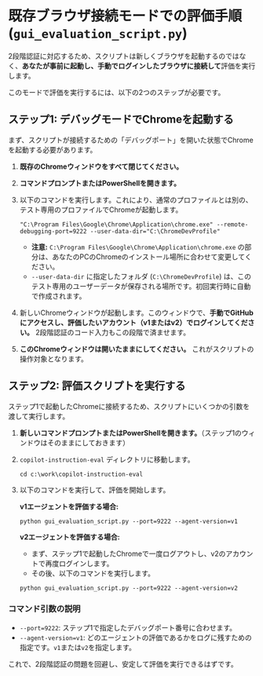 # 既存ブラウザ接続モードでの評価手順 (`gui_evaluation_script.py`)

2段階認証に対応するため、スクリプトは新しくブラウザを起動するのではなく、**あなたが事前に起動し、手動でログインしたブラウザに接続して**評価を実行します。

このモードで評価を実行するには、以下の2つのステップが必要です。

## ステップ1: デバッグモードでChromeを起動する

まず、スクリプトが接続するための「デバッグポート」を開いた状態でChromeを起動する必要があります。

1.  **既存のChromeウィンドウをすべて閉じてください。**

2.  **コマンドプロンプトまたはPowerShellを開きます。**

3.  以下のコマンドを実行します。これにより、通常のプロファイルとは別の、テスト専用のプロファイルでChromeが起動します。

    ```shell
    "C:\Program Files\Google\Chrome\Application\chrome.exe" --remote-debugging-port=9222 --user-data-dir="C:\ChromeDevProfile"
    ```
    *   **注意:** `C:\Program Files\Google\Chrome\Application\chrome.exe` の部分は、あなたのPCのChromeのインストール場所に合わせて変更してください。
    *   `--user-data-dir` に指定したフォルダ (`C:\ChromeDevProfile`) は、このテスト専用のユーザーデータが保存される場所です。初回実行時に自動で作成されます。

4.  新しいChromeウィンドウが起動します。このウィンドウで、**手動でGitHubにアクセスし、評価したいアカウント（v1またはv2）でログインしてください。** 2段階認証のコード入力もこの段階で済ませます。

5.  **このChromeウィンドウは開いたままにしてください。** これがスクリプトの操作対象となります。

## ステップ2: 評価スクリプトを実行する

ステップ1で起動したChromeに接続するため、スクリプトにいくつかの引数を渡して実行します。

1.  **新しいコマンドプロンプトまたはPowerShellを開きます。**（ステップ1のウィンドウはそのままにしておきます）

2.  `copilot-instruction-eval` ディレクトリに移動します。
    ```shell
    cd c:\work\copilot-instruction-eval
    ```

3.  以下のコマンドを実行して、評価を開始します。

    **v1エージェントを評価する場合:**
    ```shell
    python gui_evaluation_script.py --port=9222 --agent-version=v1
    ```

    **v2エージェントを評価する場合:**
    *   まず、ステップ1で起動したChromeで一度ログアウトし、v2のアカウントで再度ログインします。
    *   その後、以下のコマンドを実行します。
    ```shell
    python gui_evaluation_script.py --port=9222 --agent-version=v2
    ```

### コマンド引数の説明

-   `--port=9222`: ステップ1で指定したデバッグポート番号に合わせます。
-   `--agent-version=v1`: どのエージェントの評価であるかをログに残すための指定です。`v1`または`v2`を指定します。

これで、2段階認証の問題を回避し、安定して評価を実行できるはずです。
